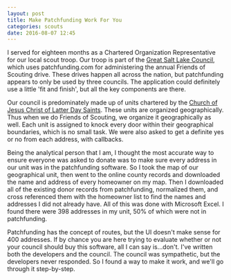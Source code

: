 ```yaml
---
layout: post
title: Make Patchfunding Work For You
categories: scouts
date: 2016-08-07 12:45
---
```

I served for eighteen months as a Chartered Organization Representative for our local scout troop. Our troop is part of the [Great Salt Lake Council](https://www.saltlakescouts.org/), which uses patchfunding.com for administering the annual Friends of Scouting drive. These drives happen all across the nation, but patchfunding appears to only be used by three councils. The application could definitely use a little 'fit and finish', but all the key components are there.

Our council is predominately made up of units chartered by the [Church of Jesus Christ of Latter Day Saints](https://scouting.lds.org). These units are organized geographically. Thus when we do Friends of Scouting, we organize it geographically as well. Each unit is assigned to knock every door within their geographical boundaries, which is no small task. We were also asked to get a definite yes or no from each address, with callbacks.

Being the analytical person that I am, I thought the most accurate way to ensure everyone was asked to donate was to make sure every address in our unit was in the patchfunding software. So I took the map of our geographical unit, then went to the online county records and downloaded the name and address of every homeowner on my map. Then I downloaded all of the existing donor records from patchfunding, normalized them, and cross referenced them with the homeowner list to find the names and addresses I did not already have. All of this was done with Microsoft Excel. I found there were 398 addresses in my unit, 50% of which were not in patchfunding.

Patchfunding has the concept of routes, but the UI doesn't make sense for 400 addresses. If by chance you are here trying to evaluate whether or not your council should buy this software, all I can say is...don't. I've written both the developers and the council. The council was sympathetic, but the developers never responded. So I found a way to make it work, and we'll go through it step-by-step.
